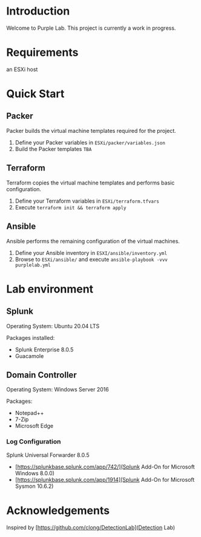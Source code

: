 # Introduction

Welcome to Purple Lab. This project is currently a work in progress.

# Requirements

an ESXi host

# Quick Start

## Packer

Packer builds the virtual machine templates required for the project.

1. Define your Packer variables in ```ESXi/packer/variables.json```
2. Build the Packer templates ```TBA```

## Terraform

Terraform copies the virtual machine templates and performs basic configuration.

1. Define your Terraform variables in ```ESXi/terraform.tfvars```
2. Execute ```terraform init && terraform apply```

## Ansible

Ansible performs the remaining configuration of the virtual machines.

1. Define your Ansible inventory in ```ESXI/ansible/inventory.yml```
2. Browse to ```ESXi/ansible/``` and execute ```ansible-playbook -vvv purplelab.yml```

# Lab environment

## Splunk

Operating System: Ubuntu 20.04 LTS

Packages installed:

- Splunk Enterprise 8.0.5
- Guacamole

## Domain Controller

Operating System: Windows Server 2016

Packages:

- Notepad++
- 7-Zip
- Microsoft Edge

### Log Configuration

Splunk Universal Forwarder 8.0.5

- [https://splunkbase.splunk.com/app/742/](Splunk Add-On for Microsoft Windows 8.0.0)
- [https://splunkbase.splunk.com/app/1914](Splunk Add-On for Microsoft Sysmon 10.6.2)

# Acknowledgements

Inspired by [https://github.com/clong/DetectionLab](Detection Lab)